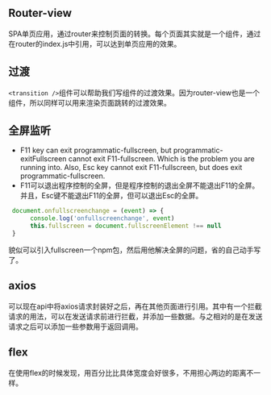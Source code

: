 ## Router-view

SPA单页应用，通过router来控制页面的转换。每个页面其实就是一个组件，通过在router的index.js中引用，可以达到单页应用的效果。

## 过渡

`<transition />`组件可以帮助我们写组件的过渡效果。因为router-view也是一个组件，所以同样可以用来渲染页面跳转的过渡效果。

## 全屏监听

- F11 key can exit programmatic-fullscreen, but programmatic-exitFullscreen cannot exit F11-fullscreen. Which is the problem you are running into. Also, Esc key cannot exit F11-fullscreen, but does exit programmatic-fullscreen.
- F11可以退出程序控制的全屏，但是程序控制的退出全屏不能退出F11的全屏。并且，Esc键不能退出F11的全屏，但可以退出Esc的全屏。

``` js
 document.onfullscreenchange = (event) => {
      console.log('onfullscreenchange', event)
      this.fullscreen = document.fullscreenElement !== null
 }
```

貌似可以引入fullscreen一个npm包，然后用他解决全屏的问题，省的自己动手写了。

## axios
可以现在api中将axios请求封装好之后，再在其他页面进行引用。其中有一个拦截请求的用法，可以在发送请求前进行拦截，并添加一些数据。与之相对的是在发送请求之后可以添加一些参数用于返回调用。

## flex
在使用flex的时候发现，用百分比比具体宽度会好很多，不用担心两边的距离不一样。
